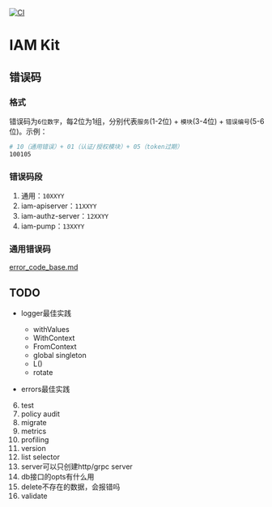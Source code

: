 [![CI](https://github.com/che-kwas/iam-kit/actions/workflows/ci.yaml/badge.svg?branch=main)](https://github.com/che-kwas/iam-kit/actions/workflows/ci.yaml)

# IAM Kit

## 错误码

### 格式

错误码为`6位数字`，每2位为1组，分别代表`服务`(1-2位) + `模块`(3-4位) + `错误编号`(5-6位)。示例：

```sh
# 10（通用错误）+ 01（认证/授权模块）+ 05（token过期）
100105
```

### 错误码段

1. 通用：`10XXYY`
2. iam-apiserver：`11XXYY`
3. iam-authz-server：`12XXYY`
4. iam-pump：`13XXYY`

### 通用错误码

[error_code_base.md](error_code_base.md)

## TODO
- logger最佳实践
  + withValues
  + WithContext
  + FromContext
  + global singleton
  + L()
  + rotate

- errors最佳实践

6. test
7. policy audit
8. migrate
9. metrics
10. profiling
11. version
12. list selector
13. server可以只创建http/grpc server
14. db接口的opts有什么用
15. delete不存在的数据，会报错吗
16. validate

